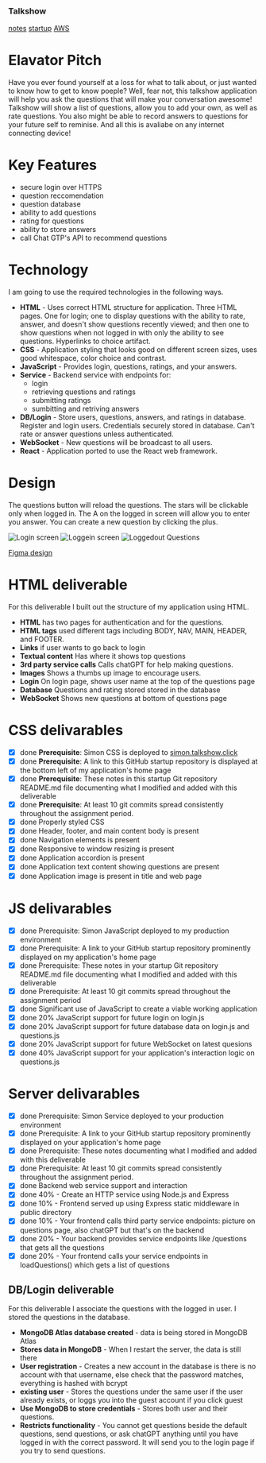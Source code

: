 ### Talkshow
[notes](./notes.md)
[startup](https://startup.talkshow.click)
[AWS](https://us-east-1.console.aws.amazon.com/console/home?region=us-east-1)

# Elavator Pitch
Have you ever found yourself at a loss for what to talk about, or just wanted to know how to get to know poeple? Well, fear not, this talkshow application will help you ask the questions that will make your conversation awesome! Talkshow will show a list of questions, allow you to add your own, as well as rate questions. You also might be able to record answers to questions for your future self to reminise. And all this is avaliabe on any internet connecting device!

# Key Features
- secure login over HTTPS
- question reccomendation
- question database
- ability to add questions
- rating for questions
- ability to store answers
- call Chat GTP's API to recommend questions

# Technology
I am going to use the required technologies in the following ways.

- __HTML__ - Uses correct HTML structure for application. Three HTML pages. One for login; one to display questions with the ability to rate, answer, and doesn't show questions recently viewed; and then one to show questions when not logged in with only the ability to see questions. Hyperlinks to choice artifact.
- __CSS__ - Application styling that looks good on different screen sizes, uses good whitespace, color choice and contrast.
- __JavaScript__ - Provides login, questions, ratings, and your answers.
- __Service__ - Backend service with endpoints for:
     - login
     - retrieving questions and ratings
     - submitting ratings
     - sumbitting and retriving answers
- __DB/Login__ - Store users, questions, answers, and ratings in database. Register and login users. Credentials securely stored in database. Can't rate or answer questions unless authenticated.
- __WebSocket__ - New questions will be broadcast to all users.
- __React__ - Application ported to use the React web framework.

# Design
The questions button will reload the questions. The stars will be clickable only when logged in. The A on the logged in screen will allow you to enter you answer. You can create a new question by clicking the plus.

![Login screen](https://github.com/Emilisav/startup/assets/144365339/b8dc2b7d-cb1a-46f6-9732-3b24b4b5ae52)
![Loggein screen](https://github.com/Emilisav/startup/assets/144365339/759ec4de-1b97-427e-a2f3-08bfa96ff308)
![Loggedout Questions](https://github.com/Emilisav/startup/assets/144365339/bd5b3081-ac8e-44ad-b61c-955ec83b18f4)

[Figma design](https://www.figma.com/file/Fg6VrxrCSE1NohcuVY39gn/Talkshow?type=design&node-id=0%3A1&mode=design&t=OaUyk8pHjRbHTPUX-1)

# HTML deliverable
For this deliverable I built out the structure of my application using HTML.

- __HTML__ has two pages for authentication and for the questions.
- __HTML tags__ used different tags including BODY, NAV, MAIN, HEADER, and FOOTER.
- __Links__ if user wants to go back to login
- __Textual content__ Has where it shows top questions
- __3rd party service calls__ Calls chatGPT for help making questions.
- __Images__ Shows a thumbs up image to encourage users.
- __Login__ On login page, shows user name at the top of the questions page
- __Database__ Questions and rating stored stored in the database
- __WebSocket__ Shows new questions at bottom of questions page

# CSS delivarables

- [x] done **Prerequisite**: Simon CSS is deployed to [simon.talkshow.click](https://simon.talkshow.click/)
- [x] done **Prerequisite**: A link to this GitHub startup repository is displayed at the bottom left of my application's home page
- [x] done **Prerequisite**: These notes in this startup Git repository README.md file documenting what I modified and added with this deliverable
- [x] done **Prerequisite**: At least 10 git commits spread consistently throughout the assignment period.
- [x] done Properly styled CSS
- [x] done Header, footer, and main content body is present
- [x] done Navigation elements is present
- [x] done Responsive to window resizing is present
- [x] done Application accordion is present 
- [x] done Application text content showing questions are present
- [x] done Application image is present in title and web page

# JS delivarables
- [x] done Prerequisite: Simon JavaScript deployed to my production environment
- [x] done Prerequisite: A link to your GitHub startup repository prominently displayed on my application's home page
- [x] done Prerequisite: These notes in your startup Git repository README.md file documenting what I modified and added with this deliverable
- [x] done Prerequisite: At least 10 git commits spread throughout the assignment period
- [x] done Significant use of JavaScript to create a viable working application
- [x] done 20% JavaScript support for future login on login.js
- [x] done 20% JavaScript support for future database data on login.js and questions.js
- [x] done 20% JavaScript support for future WebSocket on latest quesions
- [x] done 40% JavaScript support for your application's interaction logic on questions.js

# Server delivarables
- [x] done Prerequisite: Simon Service deployed to your production environment
- [x] done Prerequisite: A link to your GitHub startup repository prominently displayed on your application's home page
- [x] done Prerequisite: These notes documenting what I modified and added with this deliverable
- [x] done Prerequisite: At least 10 git commits spread consistently throughout the assignment period.
- [x] done Backend web service support and interaction
- [x] done 40% - Create an HTTP service using Node.js and Express
- [x] done 10% - Frontend served up using Express static middleware in public directory
- [x] done 10% - Your frontend calls third party service endpoints: picture on questions page, also chatGPT but that's on the backend
- [x] done 20% - Your backend provides service endpoints like /questions that gets all the questions
- [x] done 20% - Your frontend calls your service endpoints in loadQuestions() which gets a list of questions

## DB/Login deliverable

For this deliverable I associate the questions with the logged in user. I stored the questions in the database.

- **MongoDB Atlas database created** - data is being stored in MongoDB Atlas
- **Stores data in MongoDB** - When I restart the server, the data is still there
- **User registration** - Creates a new account in the database is there is no account with that username, else check that the password matches, everything is hashed with bcrypt
- **existing user** - Stores the questions under the same user if the user already exists, or loggs you into the guest account if you click guest
- **Use MongoDB to store credentials** - Stores both user and their questions.
- **Restricts functionality** - You cannot get questions beside the default questions, send questions, or ask chatGPT anything until you have logged in with the correct password. It will send you to the login page if you try to send questions.
